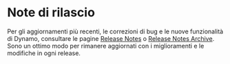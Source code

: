 # Note di rilascio

Per gli aggiornamenti più recenti, le correzioni di bug e le nuove funzionalità di Dynamo, consultare le pagine [Release Notes](https://github.com/DynamoDS/Dynamo/wiki/Release-Notes) o [Release Notes Archive](https://github.com/DynamoDS/Dynamo/wiki/Release-Notes-Archive). Sono un ottimo modo per rimanere aggiornati con i miglioramenti e le modifiche in ogni release.